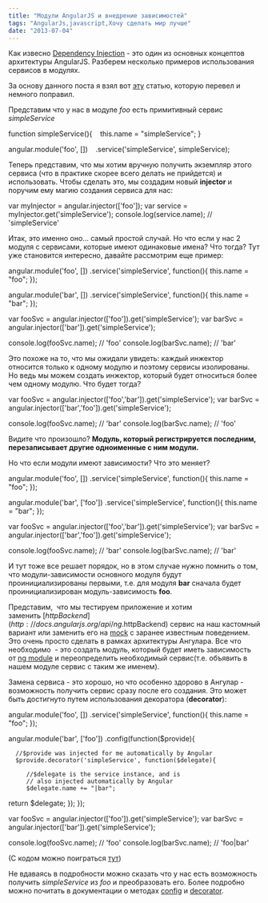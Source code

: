 ```yaml
---
title: "Модули AngularJS и внедрение зависимостей"
tags: "AngularJs,javascript,Хочу сделать мир лучше"
date: "2013-07-04"
---
```


Как извесно [Dependency Injection](http://ru.wikipedia.org/wiki/%D0%92%D0%BD%D0%B5%D0%B4%D1%80%D0%B5%D0%BD%D0%B8%D0%B5_%D0%B7%D0%B0%D0%B2%D0%B8%D1%81%D0%B8%D0%BC%D0%BE%D1%81%D1%82%D0%B8) - это один из основных концептов архитектуры AngularJS. Разберем несколько примеров использования сервисов в модулях.

За основу данного поста я взял вот [эту](http://technofattie.blogspot.nl/2013/04/angular-modules-and-dependency-injection.html "Angular Modules And Dependency Injection") статью, которую перевел и немного поправил.

Представим что у нас в модуле _foo_ есть примитивный сервис _simpleService_

function simpleService(){
   this.name = "simpleService";
}

angular.module('foo', \[\])
   .service('simpleService', simpleService);

Теперь представим, что мы хотим вручную получить экземпляр этого сервиса (что в практике скорее всего делать не прийдется) и использовать. Чтобы сделать это, мы создадим новый **injector** и поручим ему магию создания сервиса для нас:

var myInjector = angular.injector(\['foo'\]);
var service = myInjector.get('simpleService');
 console.log(service.name); // 'simpleService'

Итак, это именно оно... самый простой случай. Но что если у нас 2 модуля с сервисами, которые имеют одинаковые имена? Что тогда? Тут уже становится интересно, давайте рассмотрим еще пример:

angular.module('foo', \[\])
   .service('simpleService', function(){ this.name = "foo"; });

angular.module('bar', \[\])
   .service('simpleService', function(){ this.name = "bar"; });

var fooSvc = angular.injector(\['foo'\]).get('simpleService');
var barSvc = angular.injector(\['bar'\]).get('simpleService');

console.log(fooSvc.name); // 'foo'
console.log(barSvc.name); // 'bar'

Это похоже на то, что мы ожидали увидеть: каждый инжектор относится только к одному модулю и поэтому сервисы изолированы. Но ведь мы можем создать инжектор, который будет относиться более чем одному модулю. Что будет тогда?

var fooSvc = angular.injector(\['foo','bar'\]).get('simpleService');
var barSvc = angular.injector(\['bar','foo'\]).get('simpleService');

console.log(fooSvc.name); // 'bar'
console.log(barSvc.name); // 'foo'

Видите что произошло? **Модуль, который регистрируется последним, перезаписывает другие одноименные с ним модули.**

Но что если модули имеют зависимости? Что это меняет?

angular.module('foo', \[\])
   .service('simpleService', function(){ this.name = "foo"; });

angular.module('bar', \['foo'\])
   .service('simpleService', function(){ this.name = "bar"; });

var fooSvc = angular.injector(\['foo','bar'\]).get('simpleService');
var barSvc = angular.injector(\['bar','foo'\]).get('simpleService');

console.log(fooSvc.name); // 'bar'
console.log(barSvc.name); // 'bar'

И тут тоже все решает порядок, но в этом случае нужно помнить о том, что модули-зависимости основного модуля будут проинициализированы первыми, т.е. для модуля **bar** сначала будет проинициализирован модуль-зависимость **foo**.

Представим,  что мы тестируем приложение и хотим заменить [$httpBackend](http://docs.angularjs.org/api/ng.$httpBackend) сервис на наш кастомный вариант или заменить его на [mock](http://ru.wikipedia.org/wiki/Mock-%D0%BE%D0%B1%D1%8A%D0%B5%D0%BA%D1%82 "wiki") с заранее известным поведением. Это очень просто сделать в рамках архитектуры Ангулара. Все что необходимо  - это создать модуль, который будет иметь зависимость от [ng module](http://docs.angularjs.org/api/ng) и переопределить необходимый сервис(т.е. объявить в нашем модуле сервис с таким же именем).

Замена сервиса - это хорошо, но что особенно здорово в Ангулар - возможность получить сервис сразу после его создания. Это может быть достигнуто путем использования декоратора (**decorator**):

angular.module('foo', \[\])
   .service('simpleService', function(){ this.name = "foo"; });

angular.module('bar', \['foo'\])
   .config(function($provide){

      //$provide was injected for me automatically by Angular
      $provide.decorator('simpleService', function($delegate){

         //$delegate is the service instance, and is
         // also injected automatically by Angular
         $delegate.name += "|bar";

  return $delegate;
      });
   });

var fooSvc = angular.injector(\['foo'\]).get('simpleService');
var barSvc = angular.injector(\['bar'\]).get('simpleService');

console.log(fooSvc.name); // 'foo'
console.log(barSvc.name); // 'foo|bar'

(С кодом можно поиграться [тут](http://jsfiddle.net/STEVER/RVbMP/ "JsFiddle"))

Не вдаваясь в подробности можно сказать что у нас есть возможность получить _simpleService_ из _foo_ и преобразовать его. Более подробно можно почитать в документации о методах [config](http://docs.angularjs.org/api/angular.Module) и [decorator](http://docs.angularjs.org/api/AUTO.$provide#decorator).
